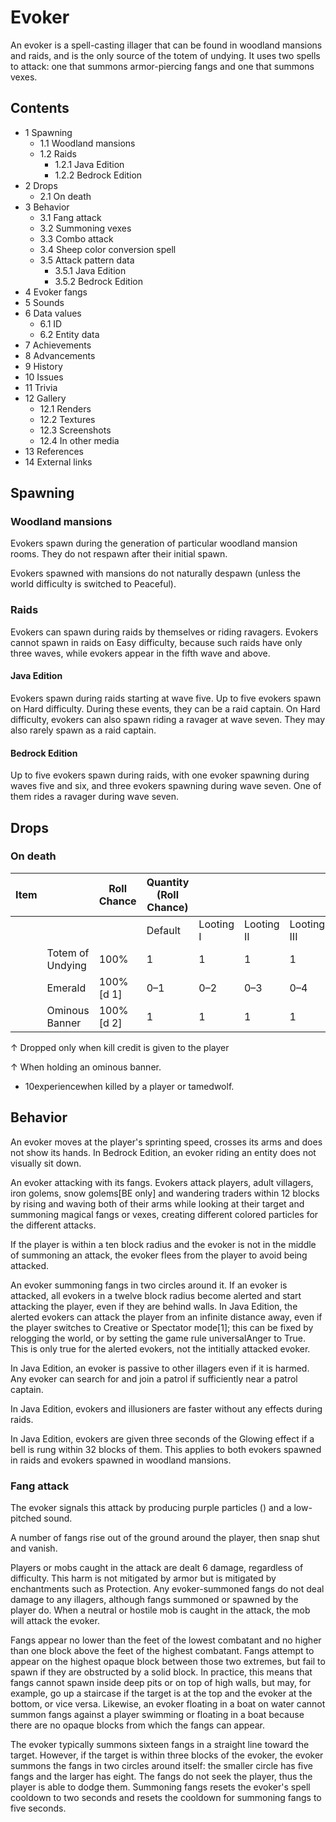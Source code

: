 # Evoker
An evoker is a spell-casting illager that can be found in woodland mansions and raids, and is the only source of the totem of undying. It uses two spells to attack: one that summons armor-piercing fangs and one that summons vexes.

## Contents
- 1 Spawning
	- 1.1 Woodland mansions
	- 1.2 Raids
		- 1.2.1 Java Edition
		- 1.2.2 Bedrock Edition
- 2 Drops
	- 2.1 On death
- 3 Behavior
	- 3.1 Fang attack
	- 3.2 Summoning vexes
	- 3.3 Combo attack
	- 3.4 Sheep color conversion spell
	- 3.5 Attack pattern data
		- 3.5.1 Java Edition
		- 3.5.2 Bedrock Edition
- 4 Evoker fangs
- 5 Sounds
- 6 Data values
	- 6.1 ID
	- 6.2 Entity data
- 7 Achievements
- 8 Advancements
- 9 History
- 10 Issues
- 11 Trivia
- 12 Gallery
	- 12.1 Renders
	- 12.2 Textures
	- 12.3 Screenshots
	- 12.4 In other media
- 13 References
- 14 External links

## Spawning
### Woodland mansions
Evokers spawn during the generation of particular woodland mansion rooms. They do not respawn after their initial spawn.

Evokers spawned with mansions do not naturally despawn (unless the world difficulty is switched to Peaceful).

### Raids
Evokers can spawn during raids by themselves or riding ravagers. Evokers cannot spawn in raids on Easy difficulty, because such raids have only three waves, while evokers appear in the fifth wave and above.

#### Java Edition
Evokers spawn during raids starting at wave five. Up to five evokers spawn on Hard difficulty. During these events, they can be a raid captain. On Hard difficulty, evokers can also spawn riding a ravager at wave seven. They may also rarely spawn as a raid captain.

#### Bedrock Edition
Up to five evokers spawn during raids, with one evoker spawning during waves five and six, and three evokers spawning during wave seven. One of them rides a ravager during wave seven.

## Drops
### On death
| Item |                  | Roll Chance | Quantity (Roll Chance) |           |            |             |
|------|------------------|-------------|------------------------|-----------|------------|-------------|
|      |                  |             | Default                | Looting I | Looting II | Looting III |
|      | Totem of Undying | 100%        | 1                      | 1         | 1          | 1           |
|      | Emerald          | 100%[d 1]   | 0–1                    | 0–2       | 0–3        | 0–4         |
|      | Ominous Banner   | 100%[d 2]   | 1                      | 1         | 1          | 1           |


↑ Dropped only when kill credit is given to the player

↑ When holding an ominous banner.


- 10experiencewhen killed by a player or tamedwolf.

## Behavior
An evoker moves at the player's sprinting speed, crosses its arms and does not show its hands. In Bedrock Edition, an evoker riding an entity does not visually sit down.

An evoker attacking with its fangs.
Evokers attack players, adult villagers, iron golems, snow golems‌[BE  only] and wandering traders within 12 blocks by rising and waving both of their arms while looking at their target and summoning magical fangs or vexes, creating different colored particles for the different attacks.

If the player is within a ten block radius and the evoker is not in the middle of summoning an attack, the evoker flees from the player to avoid being attacked.

An evoker summoning fangs in two circles around it.
If an evoker is attacked, all evokers in a twelve block radius become alerted and start attacking the player, even if they are behind walls. In Java Edition, the alerted evokers can attack the player from an infinite distance away, even if the player switches to Creative or Spectator mode[1]; this can be fixed by relogging the world, or by setting the game rule universalAnger to True. This is only true for the alerted evokers, not the intitially attacked evoker.

In Java Edition, an evoker is passive to other illagers even if it is harmed. Any evoker can search for and join a patrol if sufficiently near a patrol captain.

In Java Edition, evokers and illusioners are faster without any effects during raids.

In Java Edition, evokers are given three seconds of the Glowing effect if a bell is rung within 32 blocks of them. This applies to both evokers spawned in raids and evokers spawned in woodland mansions.

### Fang attack
The evoker signals this attack by producing purple particles () and a low-pitched sound. 

A number of fangs rise out of the ground around the player, then snap shut and vanish. 

Players or mobs caught in the attack are dealt 6 damage, regardless of difficulty. This harm is not mitigated by armor but is mitigated by enchantments such as Protection. Any evoker-summoned fangs do not deal damage to any illagers, although fangs summoned or spawned by the player do. When a neutral or hostile mob is caught in the attack, the mob will attack the evoker.

Fangs appear no lower than the feet of the lowest combatant and no higher than one block above the feet of the highest combatant. Fangs attempt to appear on the highest opaque block between those two extremes, but fail to spawn if they are obstructed by a solid block. In practice, this means that fangs cannot spawn inside deep pits or on top of high walls, but may, for example, go up a staircase if the target is at the top and the evoker at the bottom, or vice versa. Likewise, an evoker floating in a boat on water cannot summon fangs against a player swimming or floating in a boat because there are no opaque blocks from which the fangs can appear.

The evoker typically summons sixteen fangs in a straight line toward the target. However, if the target is within three blocks of the evoker, the evoker summons the fangs in two circles around itself: the smaller circle has five fangs and the larger has eight. The fangs do not seek the player, thus the player is able to dodge them. Summoning fangs resets the evoker's spell cooldown to two seconds and resets the cooldown for summoning fangs to five seconds.

